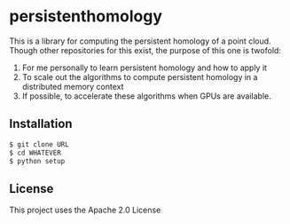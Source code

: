 # persistenthomology
This is a library for computing the persistent homology of a point 
cloud. Though other repositories for this exist, the purpose of 
this one is twofold:
1) For me personally to learn persistent homology and how to apply
it
2) To scale out the algorithms to compute persistent homology in a
distributed memory context
3) If possible, to accelerate these algorithms when GPUs are available.

<!--## Contents-->
## Installation
```bash
$ git clone URL
$ cd WHATEVER
$ python setup
```
<!--## Requirements-->
<!--## Documentation-->
<!--## Usage-->
<!--## FAQ-->
<!--## Known Bugs-->
## License
This project uses the Apache 2.0 License
